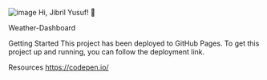 ![image](https://user-images.githubusercontent.com/71702752/151683847-acdd7f6d-3227-4328-b059-93a36c18fc54.png)
Hi, Jibril Yusuf! 👋

Weather-Dashboard

Getting Started
This project has been deployed to GitHub Pages. To get this project up and running, you can follow the deployment link.

Resources
https://codepen.io/

